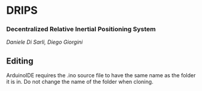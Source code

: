 # DRIPS
### Decentralized Relative Inertial Positioning System
_Daniele Di Sarli, Diego Giorgini_

## Editing
ArduinoIDE requires the .ino source file to have the same name as the folder it is in. Do not change the name of the folder when cloning.